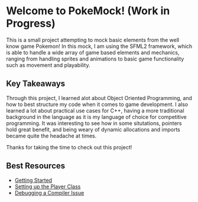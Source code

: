 # Welcome to PokeMock! (Work in Progress)
This is a small project attempting to mock basic elements from the well know game Pokemon! In this mock, I am using the SFML2 framework, which is able to handle a wide array of game based elements and mechanics, ranging from handling sprites and animations to basic game functionality such as movement and playability.

## Key Takeaways
Through this project, I learned alot about Object Oriented Programming, and how to best structure my code when it comes to game development. I also learned a lot about practical use cases for C++, having a more traditional background in the language as it is my language of choice for competitive programming. It was interesting to see how in some situtations, pointers hold great benefit, and being weary of dynamic allocations and imports became quite the headache at times.

Thanks for taking the time to check out this project!

## Best Resources
- [Getting Started](https://www.sfml-dev.org/tutorials/2.6/start-vc.php)
- [Setting up the Player Class](https://www.youtube.com/watch?v=qlpQu2btYC4&list=PL6xSOsbVA1eb_QqMTTcql_3PdOiE928up&index=22)
- [Debugging a Compiler Issue](https://en.sfml-dev.org/forums/index.php?topic=20008.0)

